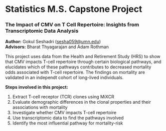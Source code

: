 # Statistics M.S. Capstone Project
### The Impact of CMV on T Cell Repertoire: Insights from Transcriptomic Data Analysis

**Author:** Gokul Seshadri (sesha059@umn.edu)  
**Advisors:** Bharat Thyagarajan and Adam Rothman

This project uses data from the Health and Retirement Study (HRS) to show that CMV impacts T-cell repertoire through certain biological pathways, and elucidates which of these pathways contributes to decreased mortality odds associated with T-cell repertoire. The findings on mortality are validated in an independt cohort of long-lived individuals.

**Steps involved in this project:**
1) Extract T-cell receptor (TCR) clones using MiXCR
2) Evaluate demographic differences in the clonal properties and their associations with mortality
3) Investigate whether CMV impacts T-cell repertoire
4) Use transcriptomic data to find the pathways involved
5) Identify the most influential pathway for mortality-risk

